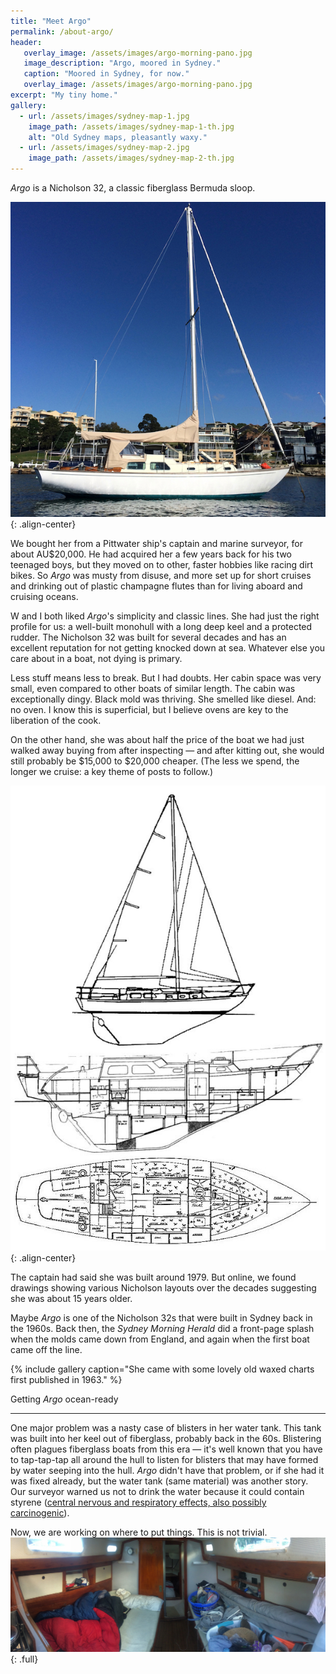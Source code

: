 ```yaml
---
title: "Meet Argo"
permalink: /about-argo/
header: 
   overlay_image: /assets/images/argo-morning-pano.jpg
   image_description: "Argo, moored in Sydney."
   caption: "Moored in Sydney, for now."
   overlay_image: /assets/images/argo-morning-pano.jpg
excerpt: "My tiny home."
gallery:
  - url: /assets/images/sydney-map-1.jpg
    image_path: /assets/images/sydney-map-1-th.jpg
    alt: "Old Sydney maps, pleasantly waxy."
  - url: /assets/images/sydney-map-2.jpg
    image_path: /assets/images/sydney-map-2-th.jpg
---
```


*Argo* is a Nicholson 32, a classic fiberglass Bermuda sloop.

![image-center](/assets/images/argo-from-side.jpg)
{: .align-center}

We bought her from a Pittwater ship's captain and marine surveyor, for about AU$20,000. He had acquired her a few years back for his two teenaged boys, but they moved on to other, faster hobbies like racing dirt bikes. So *Argo* was musty from disuse, and more set up for short cruises and drinking out of plastic champagne flutes than for living aboard and cruising oceans.

W and I both liked *Argo*'s simplicity and classic lines. She had just the right profile for us: a well-built monohull with a long deep keel and a protected rudder. The Nicholson 32 was built for several decades and has an excellent reputation for not getting knocked down at sea. Whatever else you care about in a boat, not dying is primary.

Less stuff means less to break. But I had doubts. Her cabin space was very small, even compared to other boats of similar length. The cabin was exceptionally dingy. Black mold was thriving. She smelled like diesel. And: no oven. I know this is superficial, but I believe ovens are key to the liberation of the cook.

On the other hand, she was about half the price of the boat we had just walked away buying from after inspecting — and after kitting out, she would still probably be $15,000 to $20,000 cheaper. (The less we spend, the longer we cruise: a key theme of posts to follow.)

![image-center](/assets/images/nicholson-32-drawing.jpg){: .align-center}

The captain had said she was built around 1979. But online, we found drawings showing various Nicholson layouts over the decades suggesting she was about 15 years older.

Maybe *Argo* is one of the Nicholson 32s that were built in Sydney back in the 1960s. Back then, the *Sydney Morning Herald* did a front-page splash when the molds came down from England, and again when the first boat came off the line.

{% include gallery caption="She came with some lovely old waxed charts first published in 1963." %}

Getting *Argo* ocean-ready
__________________________

One major problem was a nasty case of blisters in her water tank. This tank was built into her keel out of fiberglass, probably back in the 60s. Blistering often plagues fiberglass boats from this era — it's well known that you have to tap-tap-tap all around the hull to listen for blisters that may have formed by water seeping into the hull. *Argo* didn't have that problem, or if she had it was fixed already, but the water tank (same material) was another story. Our surveyor warned us not to drink the water because it could contain styrene ([central nervous and respiratory effects, also possibly carcinogenic](http://www.npi.gov.au/resource/styrene-ethenylbenzene)).


Now, we are working on where to put things. This is not trivial.
![full](/assets/images/Cabin.jpg){: .full}
